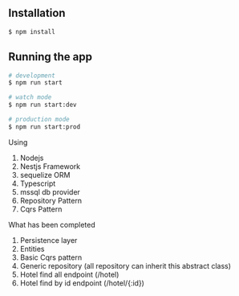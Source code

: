 ## Installation

```bash
$ npm install
```

## Running the app

```bash
# development
$ npm run start

# watch mode
$ npm run start:dev

# production mode
$ npm run start:prod
```
Using
1. Nodejs
2. Nestjs Framework
3. sequelize ORM
4. Typescript
5. mssql db provider
6. Repository Pattern
7. Cqrs Pattern

What has been completed
1. Persistence layer
2. Entities
3. Basic Cqrs pattern
4. Generic repository (all repository can inherit this abstract class)
5. Hotel find all endpoint (<hostname>/hotel)
6. Hotel find by id endpoint (<hostname>/hotel/{:id})
